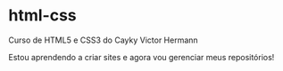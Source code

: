 # html-css
 Curso de HTML5 e CSS3 do Cayky Victor Hermann

 Estou aprendendo a criar sites e agora vou gerenciar meus repositórios!
